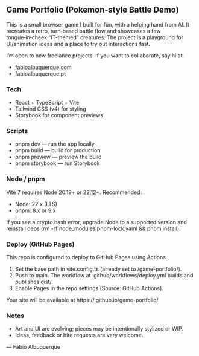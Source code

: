 ## Game Portfolio (Pokemon‑style Battle Demo)

This is a small browser game I built for fun, with a helping hand from AI. It recreates a retro, turn‑based battle flow and showcases a few tongue‑in‑cheek “IT‑themed” creatures. The project is a playground for UI/animation ideas and a place to try out interactions fast.

I’m open to new freelance projects. If you want to collaborate, say hi at:

- fabioalbuquerque.com
- fabioalbuquerque.pt

### Tech

- React + TypeScript + Vite
- Tailwind CSS (v4) for styling
- Storybook for component previews

### Scripts

- pnpm dev — run the app locally
- pnpm build — build for production
- pnpm preview — preview the build
- pnpm storybook — run Storybook

### Node / pnpm

Vite 7 requires Node 20.19+ or 22.12+. Recommended:

- Node: 22.x (LTS)
- pnpm: 8.x or 9.x

If you see a crypto.hash error, upgrade Node to a supported version and reinstall deps (rm -rf node_modules pnpm-lock.yaml && pnpm install).

### Deploy (GitHub Pages)

This repo is configured to deploy to GitHub Pages using Actions.

1. Set the base path in vite.config.ts (already set to /game-portfolio/).
2. Push to main. The workflow at .github/workflows/deploy.yml builds and publishes dist/.
3. Enable Pages in the repo settings (Source: GitHub Actions).

Your site will be available at https://<your-user>.github.io/game-portfolio/.

### Notes

- Art and UI are evolving; pieces may be intentionally stylized or WIP.
- Ideas, feedback or hire requests are very welcome.

— Fábio Albuquerque
